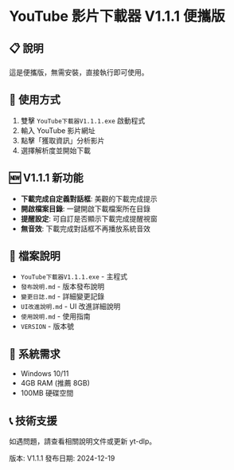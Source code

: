# YouTube 影片下載器 V1.1.1 便攜版

## 📋 說明
這是便攜版，無需安裝，直接執行即可使用。

## 🚀 使用方式
1. 雙擊 `YouTube下載器V1.1.1.exe` 啟動程式
2. 輸入 YouTube 影片網址
3. 點擊「獲取資訊」分析影片
4. 選擇解析度並開始下載

## 🆕 V1.1.1 新功能
- **下載完成自定義對話框**: 美觀的下載完成提示
- **開啟檔案目錄**: 一鍵開啟下載檔案所在目錄
- **提醒設定**: 可自訂是否顯示下載完成提醒視窗
- **無音效**: 下載完成對話框不再播放系統音效

## 📁 檔案說明
- `YouTube下載器V1.1.1.exe` - 主程式
- `發布說明.md` - 版本發布說明
- `變更日誌.md` - 詳細變更記錄
- `UI改進說明.md` - UI 改進詳細說明
- `使用說明.md` - 使用指南
- `VERSION` - 版本號

## 🔧 系統需求
- Windows 10/11
- 4GB RAM (推薦 8GB)
- 100MB 硬碟空間

## 📞 技術支援
如遇問題，請查看相關說明文件或更新 yt-dlp。

版本: V1.1.1
發布日期: 2024-12-19

